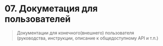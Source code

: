# 07. Докуметация для пользователей

> Документации для конечного(внешнего) пользователя (руководства, инструкции, описание к общедоступному API и т.п.)

